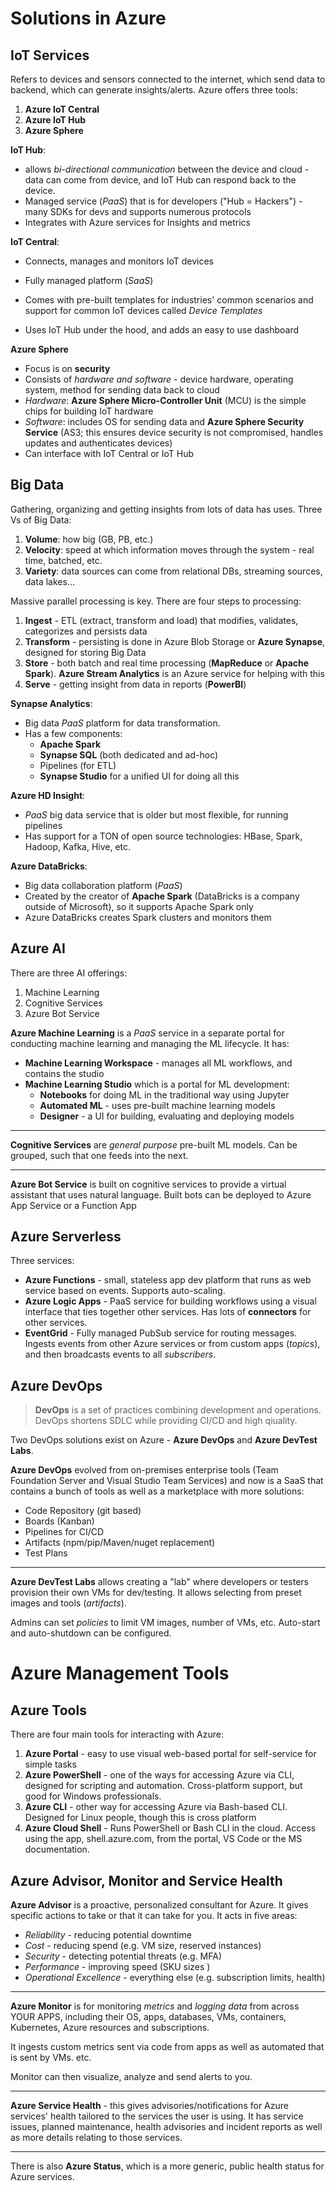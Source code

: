 # Solutions in Azure

## IoT Services

Refers to devices and sensors connected to the internet, which send data to backend, which can generate insights/alerts. Azure offers three tools:

1. **Azure IoT Central** 
2. **Azure IoT Hub**
3. **Azure Sphere**



**IoT Hub**:

- allows *bi-directional communication* between the device and cloud - data can come from device, and IoT Hub can respond back to the device.
- Managed service (*PaaS*) that is for developers ("Hub = Hackers") - many SDKs for devs and supports numerous protocols
- Integrates with Azure services for Insights and metrics



**IoT Central**:

- Connects, manages and monitors IoT devices

- Fully managed platform (*SaaS*)

- Comes with pre-built templates for industries' common scenarios and support for common IoT devices called *Device Templates*

- Uses IoT Hub under the hood, and adds an easy to use dashboard

  

**Azure Sphere**

- Focus is on **security**
- Consists of *hardware and software* - device hardware, operating system, method for sending data back to cloud
- *Hardware*: **Azure Sphere Micro-Controller Unit** (MCU) is the simple chips for building IoT hardware
- *Software*: includes OS for sending data and **Azure Sphere Security Service** (AS3; this ensures device security is not compromised, handles updates and authenticates devices)
- Can interface with IoT Central or IoT Hub



## Big Data

Gathering, organizing and getting insights from lots of data has uses. Three Vs of Big Data:

1. **Volume**: how big (GB, PB, etc.)
2. **Velocity**: speed at which information moves through the system - real time, batched, etc.
3. **Variety**: data sources can come from relational DBs, streaming sources, data lakes...

Massive parallel processing is key. There are four steps to processing:

1. **Ingest** - ETL (extract, transform and load) that modifies, validates, categorizes and persists data
2. **Transform** - persisting is done in Azure Blob Storage or **Azure Synapse**, designed for storing Big Data
3. **Store** - both batch and real time processing (**MapReduce** or **Apache Spark**). **Azure Stream Analytics** is an Azure service for helping with this 
4. **Serve** - getting insight from data in reports (**PowerBI**)



**Synapse Analytics**:

- Big data *PaaS* platform for data transformation.
- Has a few components:
  - **Apache Spark**
  - **Synapse SQL** (both dedicated and ad-hoc)
  - Pipelines (for ETL)
  - **Synapse Studio** for a unified UI for doing all this 



**Azure HD Insight**:

- *PaaS* big data service that is older but most flexible, for running pipelines
- Has support for a TON of open source technologies: HBase, Spark, Hadoop, Kafka, Hive, etc.



**Azure DataBricks**:

- Big data collaboration platform (*PaaS*)
- Created by the creator of **Apache Spark** (DataBricks is a company outside of Microsoft), so it supports Apache Spark only
- Azure DataBricks creates Spark clusters and monitors them



## Azure AI

There are three AI offerings:

1. Machine Learning
2. Cognitive Services
3. Azure Bot Service



**Azure Machine Learning** is a *PaaS* service in a separate portal for conducting machine learning and managing the ML lifecycle. It has:

- **Machine Learning Workspace** - manages all ML workflows, and contains the studio
- **Machine Learning Studio** which is a portal for ML development:
  - **Notebooks** for doing ML in the traditional way using Jupyter
  - **Automated ML** - uses pre-built machine learning models
  - **Designer** - a UI for building, evaluating and deploying models

---

**Cognitive Services** are *general purpose* pre-built ML models. Can be grouped, such that one feeds into the next.

---

**Azure Bot Service** is built on cognitive services to provide a virtual assistant that uses natural language. Built bots can be deployed to Azure App Service or a Function App



## Azure Serverless

Three services:

- **Azure Functions** - small, stateless app dev platform that runs as web service based on events. Supports auto-scaling.
- **Azure Logic Apps** - PaaS service for building workflows using a visual interface that ties together other services. Has lots of **connectors** for other services.
- **EventGrid** - Fully managed PubSub service for routing messages. Ingests events from other Azure services or from custom apps (*topics*), and then broadcasts events to all *subscribers*.  



## Azure DevOps

> **DevOps** is a set of practices combining development and operations. DevOps shortens SDLC while providing CI/CD and high qiuality.

Two DevOps solutions exist on Azure - **Azure DevOps** and **Azure DevTest Labs**.

**Azure DevOps** evolved from on-premises enterprise tools (Team Foundation Server and Visual Studio Team Services) and now is a SaaS that contains a bunch of tools as well as a marketplace with more solutions:

- Code Repository (git based)
- Boards (Kanban)
- Pipelines for CI/CD
- Artifacts (npm/pip/Maven/nuget replacement)
- Test Plans

---

**Azure DevTest Labs** allows creating a "lab" where developers or testers provision their own VMs for dev/testing. It allows selecting from preset images and tools (*artifacts*).

Admins can set *policies* to limit VM images, number of VMs, etc. Auto-start and auto-shutdown can be configured.



# Azure Management Tools

## Azure Tools

There are four main tools for interacting with Azure:

1. **Azure Portal** - easy to use visual web-based portal for self-service for simple tasks
2. **Azure PowerShell** - one of the ways for accessing Azure via CLI, designed for scripting and automation. Cross-platform support, but good for Windows professionals.
3. **Azure CLI** - other way for accessing Azure via Bash-based CLI. Designed for Linux people, though this is cross platform
4. **Azure Cloud Shell** - Runs PowerShell or Bash CLI in the cloud. Access using the app, shell.azure.com, from the portal, VS Code or the MS documentation.



## Azure Advisor, Monitor  and Service Health

**Azure Advisor** is a proactive, personalized consultant for Azure. It gives specific actions to take or that it can take for you. It acts in five areas:

- *Reliability* - reducing potential downtime
- *Cost* - reducing spend (e.g. VM size, reserved instances)
- *Security* - detecting potential threats (e.g. MFA)
- *Performance* - improving speed (SKU sizes )
- *Operational Excellence* - everything else (e.g. subscription limits, health)

---

**Azure Monitor** is for monitoring *metrics* and *logging data* from across YOUR APPS, including their OS, apps, databases, VMs, containers, Kubernetes, Azure resources and subscriptions.

It ingests custom metrics sent via code from apps as well as automated that is sent by VMs. etc.

Monitor can then visualize, analyze and send alerts to you.

---

**Azure Service Health** - this gives advisories/notifications for Azure services' health tailored to the services the user is using. It has service issues, planned maintenance, health advisories and incident reports as well as more details relating to those services.

---

There is also **Azure Status**, which is a more generic, public health status for Azure services.